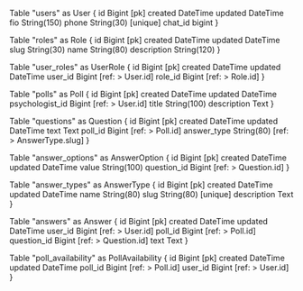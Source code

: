 Table "users" as User {
  id Bigint [pk]
  created DateTime
  updated DateTime
  fio String(150)
  phone String(30) [unique]
  chat_id bigint
}

Table "roles" as Role {
  id Bigint [pk]
  created DateTime
  updated DateTime
  slug String(30)
  name String(80)
  description String(120)
}

Table "user_roles" as UserRole {
  id Bigint [pk]
  created DateTime
  updated DateTime
  user_id Bigint [ref: > User.id]
  role_id Bigint [ref: > Role.id]
}

Table "polls" as Poll {
  id Bigint [pk]
  created DateTime
  updated DateTime
  psychologist_id Bigint [ref: > User.id]
  title String(100)
  description Text
}

Table "questions" as Question {
  id Bigint [pk]
  created DateTime
  updated DateTime
  text Text
  poll_id Bigint [ref: > Poll.id]
  answer_type String(80) [ref: > AnswerType.slug]
}

Table "answer_options" as AnswerOption {
  id Bigint [pk]
  created DateTime
  updated DateTime
  value String(100)
  question_id Bigint [ref: > Question.id]
}

Table "answer_types" as AnswerType {
  id Bigint [pk]
  created DateTime
  updated DateTime
  name String(80)
  slug String(80) [unique]
  description Text
}

Table "answers" as Answer {
  id Bigint [pk]
  created DateTime
  updated DateTime
  user_id Bigint [ref: > User.id]
  poll_id Bigint [ref: > Poll.id]
  question_id Bigint [ref: > Question.id]
  text Text
}

Table "poll_availability" as PollAvailability {
  id Bigint [pk]
  created DateTime
  updated DateTime
  poll_id Bigint [ref: > Poll.id]
  user_id Bigint [ref: > User.id]
}